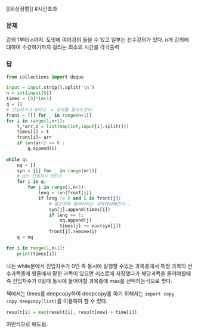[[위상정렬]]
#시간초과 
### 문제
강의 1부터 n까지. 도잇에 여러강의 들을 수 있고 일부는 선수강의가 있다.
n개 강의에 대하여 수강하기까지 걸리는 최소의 시간을 각각출력

### 답
```python
from collections import deque

input = input.strip().split('\n')
n = int(input[0])
times = [0]*(n+1)
q = []
# 진입차수가 0이다. = 강의를 들어도된다.
front = [[] for _ in range(n+1)]
for i in range(1,n+1):
    t,*arr,z = list(map(int,input[i].split()))
    times[i] = t
    front[i]= arr
    if len(arr) == 0 :
        q.append(i)
        
while q:
    nq = []
    syn = [[] for _ in range(n+1)]
    # q는 진입차수 0인거
    for i in q:
        for j in range(1,n+1):
            leng = len(front[j])
            if leng != 0 and i in front[j]:
                # 들은과목 들어야하는 과목에서빼준다..
                syn[j].append(times[i])
                if leng == 1:
                    nq.append(j)
                    times[j] += max(syn[j])
                front[j].remove(i)
    q = nq
    
for i in range(1,n+1):
    print(times[i])
```

나는 while문에서 진입차수가 0인 즉 동시에 실행할 수있는 과목중에서
특정 과목의 선수과목중에 윗줄에서 말한 과목이 있으면 리스트에 저장했다가
해당과목을 들어야할때 즉 진입차수가 0일때 동시에 들어야할 과목중에 max를 선택하는식으로 짯다.

책에서는
times를 deepcopy하여
	deepcopy를 하기 위해서는 `import copy` `copy.deepcopy(list)`를 이용하여 할 수 있다.

```python
result[i] = max(result[i], result[now] + time[i])
```
이런식으로 해도됨.